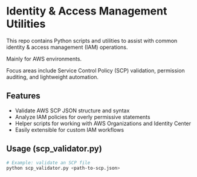 # Identity & Access Management Utilities

This repo contains Python scripts and utilities to assist with common identity & access management (IAM) operations.

Mainly for AWS environments. 

Focus areas include Service Control Policy (SCP) validation, permission auditing, and lightweight automation.

## Features

- Validate AWS SCP JSON structure and syntax
- Analyze IAM policies for overly permissive statements
- Helper scripts for working with AWS Organizations and Identity Center
- Easily extensible for custom IAM workflows

## Usage (scp_validator.py)

```bash
# Example: validate an SCP file
python scp_validator.py <path-to-scp.json>
